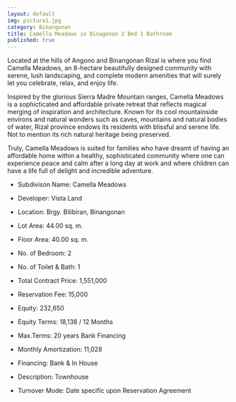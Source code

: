 ```yaml
---
layout: default
img: picture1.jpg
category: Binangonan
title: Camella Meadows in Binagonan 2 Bed 1 Bathroom
published: true
---
```



Located at the hills of Angono and Binangonan Rizal is where you find Camella Meadows, an 8-hectare beautifully designed community with serene, lush landscaping, and complete modern amenities that will surely let you celebrate, relax, and enjoy life.

Inspired by the glorious Sierra Madre Mountain ranges, Camella Meadows is a sophicticated and affordable private retreat that reflects magical merging of inspiration and architecture. Known for its cool mountainside environs and natural wonders such as caves, mountains and natural bodies of water, Rizal province endows its residents with blissful and serene life. Not to mention its rich natural heritage being preserved.

Truly, Camella Meadows is suited for families who have dreamt of having an affordable home within a healthy, sophisticated community where one can experience peace and calm after a long day at work and where children can have a life full of delight and incredible adventure.

- Subdivison Name: Camella Meadows
- Developer: Vista Land
- Location: Brgy. Bilibiran, Binangonan
- Lot Area: 44.00 sq. m.
- Floor Area: 40.00 sq. m.
- No. of Bedroom: 2
- No. of Toilet & Bath: 1

- Total Contract Price: 1,551,000
- Reservation Fee: 15,000
- Equity: 232,650
- Equity Terms: 18,138 / 12 Months
- Max.Terms: 20 years Bank Financing
- Monthly Amortization: 11,028

- Financing: Bank & In House
- Description: Townhouse
- Turnover Mode: Date specific upon Reservation Agreement



